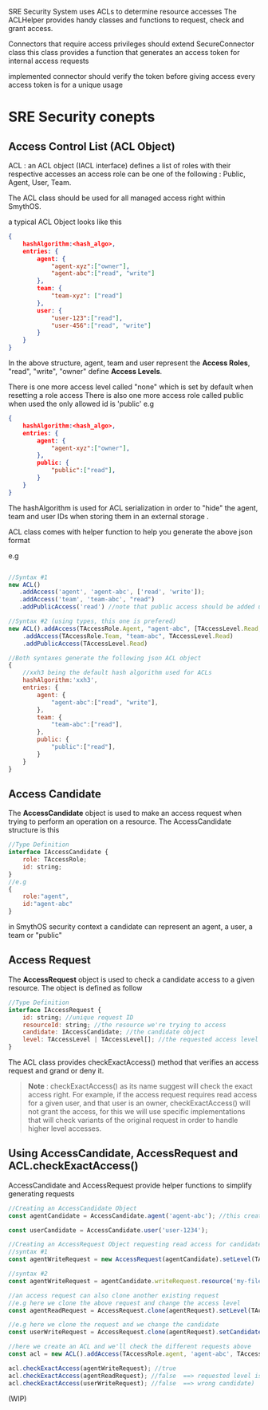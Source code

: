 SRE Security System uses ACLs to determine resource accesses
The ACLHelper provides handy classes and functions to request, check and grant access.

Connectors that require access privileges should extend SecureConnector class
this class provides a function that generates an access token for internal access requests

implemented connector should verify the token before giving access
every access token is for a unique usage

# SRE Security conepts

## Access Control List (ACL Object)

ACL : an ACL object (IACL interface) defines a list of roles with their respective accesses
an access role can be one of the following : Public, Agent, User, Team.

The ACL class should be used for all managed access right within SmythOS.

a typical ACL Object looks like this

```json
{
    hashAlgorithm:<hash_algo>,
    entries: {
        agent: {
            "agent-xyz":["owner"],
            "agent-abc":["read", "write"]
        },
        team: {
            "team-xyz": ["read"]
        },
        user: {
            "user-123":["read"],
            "user-456":["read", "write"]
        }
    }
}
```

In the above structure, agent, team and user represent the **Access Roles**, "read", "write", "owner" define **Access Levels**.

There is one more access level called "none" which is set by default when resetting a role access
There is also one more access role called public when used the only allowed id is 'public'
e.g

```json
{
    hashAlgorithm:<hash_algo>,
    entries: {
        agent: {
            "agent-xyz":["owner"],
        },
        public: {
            "public":["read"],
        }
    }
}
```

The hashAlgorithm is used for ACL serialization in order to "hide" the agent, team and user IDs when storing them in an external storage .

ACL class comes with helper function to help you generate the above json format

e.g

```javascript

//Syntax #1
new ACL()
   .addAccess('agent', 'agent-abc', ['read', 'write']);
   .addAccess('team', 'team-abc', "read")
   .addPublicAccess('read') //note that public access should be added using addPublicAccess()

//Syntax #2 (using types, this one is prefered)
new ACL().addAccess(TAccessRole.Agent, "agent-abc", [TAccessLevel.Read, TAccessLevel.Write])
    .addAccess(TAccessRole.Team, "team-abc", TAccessLevel.Read)
    .addPublicAccess(TAccessLevel.Read)

//Both syntaxes generate the following json ACL object
{
    //xxh3 being the default hash algorithm used for ACLs
    hashAlgorithm:'xxh3',
    entries: {
        agent: {
            "agent-abc":["read", "write"],
        },
        team: {
            "team-abc":["read"],
        },
        public: {
            "public":["read"],
        }
    }
}

```

## Access Candidate

The **AccessCandidate** object is used to make an access request when trying to perform an operation on a resource.
The AccessCandidate structure is this

```javascript
//Type Definition
interface IAccessCandidate {
    role: TAccessRole;
    id: string;
}
//e.g
{
    role:"agent",
    id:"agent-abc"
}

```

in SmythOS security context a candidate can represent an agent, a user, a team or "public"

## Access Request

The **AccessRequest** object is used to check a candidate access to a given resource.
The object is defined as follow

```javascript
//Type Definition
interface IAccessRequest {
    id: string; //unique request ID
    resourceId: string; //the resource we're trying to access
    candidate: IAccessCandidate; //the candidate object
    level: TAccessLevel | TAccessLevel[]; //the requested access level
}
```

The ACL class provides checkExactAccess() method that verifies an access request and grand or deny it.

> **Note** : checkExactAccess() as its name suggest will check the exact access right. For example, if the access request requires read access for a given user, and that user is an owner, checkExactAccess() will not grant the access, for this we will use specific implementations that will check variants of the original request in order to handle higher level accesses.

## Using AccessCandidate, AccessRequest and ACL.checkExactAccess()

AccessCandidate and AccessRequest provide helper functions to simplify generating requests

```javascript
//Creating an AccessCandidate Object
const agentCandidate = AccessCandidate.agent('agent-abc'); //this creates a Candidate object for role "agent" with id "agent-abc"

const userCandidate = AccessCandidate.user('user-1234');

//Creating an AccessRequest Object requesting read access for candidate "agent-abc"
//syntax #1
const agentWriteRequest = new AccessRequest(agentCandidate).setLevel(TAccessLevel.Write).resource('my-file-id123456');

//syntax #2
const agentWriteRequest = agentCandidate.writeRequest.resource('my-file-id123456');

//an access request can also clone another existing request
//e.g here we clone the above request and change the access level
const agentReadRequest = AccessRequest.clone(agentRequest).setLevel(TAccessLevel.Read);

//e.g here we clone the request and we change the candidate
const userWriteRequest = AccessRequest.clone(agentRequest).setCandidate(userCandidate);

//here we create an ACL and we'll check the different requests above
const acl = new ACL().addAccess(TAccessRole.agent, 'agent-abc', TAccessLevel.Write);

acl.checkExactAccess(agentWriteRequest); //true
acl.checkExactAccess(agentReadRequest); //false  ==> requested level is Write but ACL only accepts Read
acl.checkExactAccess(userWriteRequest); //false  ==> wrong candidate)
```

(WIP)
